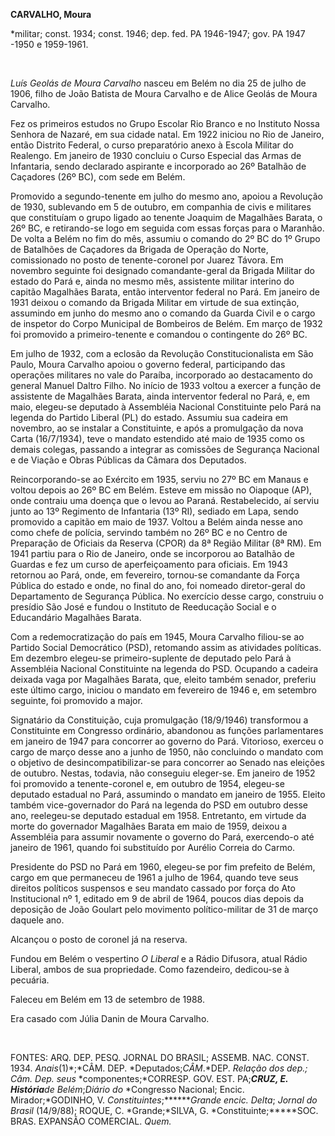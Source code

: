 **CARVALHO, Moura**

\*militar; const. 1934; const. 1946; dep. fed. PA 1946-1947; gov. PA
1947 -1950 e 1959-1961.

 

*Luís Geolás de Moura Carvalho* nasceu em Belém no dia 25 de julho de
1906, filho de João Batista de Moura Carvalho e de Alice Geolás de Moura
Carvalho.

Fez os primeiros estudos no Grupo Escolar Rio Branco e no Instituto
Nossa Senhora de Nazaré, em sua cidade natal. Em 1922 iniciou no Rio de
Janeiro, então Distrito Federal, o curso preparatório anexo à Escola
Militar do Realengo. Em janeiro de 1930 concluiu o Curso Especial das
Armas de Infantaria, sendo declarado aspirante e incorporado ao 26º
Batalhão de Caçadores (26º BC), com sede em Belém.

Promovido a segundo-tenente em julho do mesmo ano, apoiou a Revolução de
1930, sublevando em 5 de outubro, em companhia de civis e militares que
constituíam o grupo ligado ao tenente Joaquim de Magalhães Barata, o 26º
BC, e retirando-se logo em seguida com essas forças para o Maranhão. De
volta a Belém no fim do mês, assumiu o comando do 2º BC do 1º Grupo de
Batalhões de Caçadores da Brigada de Operação do Norte, comissionado no
posto de tenente-coronel por Juarez Távora. Em novembro seguinte foi
designado comandante-geral da Brigada Militar do estado do Pará e, ainda
no mesmo mês, assistente militar interino do capitão Magalhães Barata,
então interventor federal no Pará. Em janeiro de 1931 deixou o comando
da Brigada Militar em virtude de sua extinção, assumindo em junho do
mesmo ano o comando da Guarda Civil e o cargo de inspetor do Corpo
Municipal de Bombeiros de Belém. Em março de 1932 foi promovido a
primeiro-tenente e comandou o contingente do 26º BC.

Em julho de 1932, com a eclosão da Revolução Constitucionalista em São
Paulo, Moura Carvalho apoiou o governo federal, participando das
operações militares no vale do Paraíba, incorporado ao destacamento do
general Manuel Daltro Filho. No início de 1933 voltou a exercer a função
de assistente de Magalhães Barata, ainda interventor federal no Pará, e,
em maio, elegeu-se deputado à Assembléia Nacional Constituinte pelo Pará
na legenda do Partido Liberal (PL) do estado. Assumiu sua cadeira em
novembro, ao se instalar a Constituinte, e após a promulgação da nova
Carta (16/7/1934), teve o mandato estendido até maio de 1935 como os
demais colegas, passando a integrar as comissões de Segurança Nacional e
de Viação e Obras Públicas da Câmara dos Deputados.

Reincorporando-se ao Exército em 1935, serviu no 27º BC em Manaus e
voltou depois ao 26º BC em Belém. Esteve em missão no Oiapoque (AP),
onde contraiu uma doença que o levou ao Paraná. Restabelecido, aí serviu
junto ao 13º Regimento de Infantaria (13º RI), sediado em Lapa, sendo
promovido a capitão em maio de 1937. Voltou a Belém ainda nesse ano como
chefe de polícia, servindo também no 26º BC e no Centro de Preparação de
Oficiais da Reserva (CPOR) da 8ª Região Militar (8ª RM). Em 1941 partiu
para o Rio de Janeiro, onde se incorporou ao Batalhão de Guardas e fez
um curso de aperfeiçoamento para oficiais. Em 1943 retornou ao Pará,
onde, em fevereiro, tornou-se comandante da Força Pública do estado e
onde, no final do ano, foi nomeado diretor-geral do Departamento de
Segurança Pública. No exercício desse cargo, construiu o presídio São
José e fundou o Instituto de Reeducação Social e o Educandário Magalhães
Barata.

Com a redemocratização do país em 1945, Moura Carvalho filiou-se ao
Partido Social Democrático (PSD), retomando assim as atividades
políticas. Em dezembro elegeu-se primeiro-suplente de deputado pelo Pará
à Assembléia Nacional Constituinte na legenda do PSD. Ocupando a cadeira
deixada vaga por Magalhães Barata, que, eleito também senador, preferiu
este último cargo, iniciou o mandato em fevereiro de 1946 e, em setembro
seguinte, foi promovido a major.

Signatário da Constituição, cuja promulgação (18/9/1946) transformou a
Constituinte em Congresso ordinário, abandonou as funções parlamentares
em janeiro de 1947 para concorrer ao governo do Pará. Vitorioso, exerceu
o cargo de março desse ano a junho de 1950, não concluindo o mandato com
o objetivo de desincompatibilizar-se para concorrer ao Senado nas
eleições de outubro. Nestas, todavia, não conseguiu eleger-se. Em
janeiro de 1952 foi promovido a tenente-coronel e, em outubro de 1954,
elegeu-se deputado estadual no Pará, assumindo o mandato em janeiro de
1955. Eleito também vice-governador do Pará na legenda do PSD em outubro
desse ano, reelegeu-se deputado estadual em 1958. Entretanto, em virtude
da morte do governador Magalhães Barata em maio de 1959, deixou a
Assembléia para assumir novamente o governo do Pará, exercendo-o até
janeiro de 1961, quando foi substituído por Aurélio Correia do Carmo.

Presidente do PSD no Pará em 1960, elegeu-se por fim prefeito de Belém,
cargo em que permaneceu de 1961 a julho de 1964, quando teve seus
direitos políticos suspensos e seu mandato cassado por força do Ato
Institucional nº 1, editado em 9 de abril de 1964, poucos dias depois da
deposição de João Goulart pelo movimento político-militar de 31 de março
daquele ano.

Alcançou o posto de coronel já na reserva.

Fundou em Belém o vespertino *O Liberal* e a Rádio Difusora, atual Rádio
Liberal, ambos de sua propriedade. Como fazendeiro, dedicou-se à
pecuária.

Faleceu em Belém em 13 de setembro de 1988.

Era casado com Júlia Danin de Moura Carvalho.

 

FONTES: ARQ. DEP. PESQ. JORNAL DO BRASIL; ASSEMB. NAC. CONST. 1934.
*Anais*(1)*;*CÂM. DEP. *Deputados;*CÂM*.*DEP. *Relação dos dep.; Câm.
Dep. seus* *componentes;*CORRESP. GOV. EST. PA;****CRUZ, E.
*História****de Belém*;*Diário do* *Congresso Nacional; Encic.
Mirador;*GODINHO, V. *Constituintes*;*******Grande encic. Delta*;
*Jornal do Brasil* (14/9/88); ROQUE, C. *Grande;*SILVA, G.
*Constituinte;*****SOC. BRAS. EXPANSÃO COMERCIAL. *Quem.*

 

 
